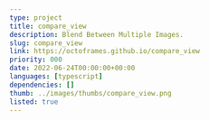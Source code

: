 ```yaml
---
type: project
title: compare_view
description: Blend Between Multiple Images.
slug: compare_view
link: https://octoframes.github.io/compare_view
priority: 000
date: 2022-06-24T00:00:00+00:00
languages: [typescript]
dependencies: []
thumb: ../images/thumbs/compare_view.png
listed: true
---
```


